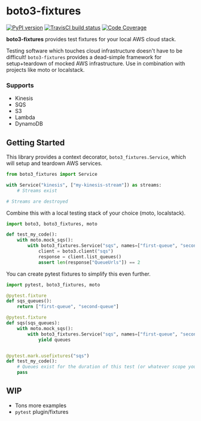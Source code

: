 # boto3-fixtures
[![PyPI version](https://img.shields.io/pypi/v/boto3-fixtures.svg)](https://pypi.org/project/boto3-fixtures/) [![TravisCI build status](https://travis-ci.com/alphachai/boto3-fixtures.svg?branch=master)](https://travis-ci.com/github/alphachai/boto3-fixtures) [![Code Coverage](https://img.shields.io/codecov/c/github/alphachai/boto3-fixtures.svg)](https://codecov.io/gh/alphachai/boto3-fixtures)

**boto3-fixtures** provides test fixtures for your local AWS cloud stack.

Testing software which touches cloud infrastructure doesn't have to be difficult! `boto3-fixtures` provides a dead-simple framework for setup+teardown of mocked AWS infrastructure. Use in combination with projects like moto or localstack.

### Supports
* Kinesis
* SQS
* S3
* Lambda
* DynamoDB


## Getting Started

This library provides a context decorator, `boto3_fixtures.Service`, which will setup and teardown AWS services.

```python
from boto3_fixtures import Service

with Service("kinesis", ["my-kinesis-stream"]) as streams:
    # Streams exist

# Streams are destroyed
```

Combine this with a local testing stack of your choice (moto, localstack).

```python
import boto3, boto3_fixtures, moto

def test_my_code():
    with moto.mock_sqs():
        with boto3_fixtures.Service("sqs", names=["first-queue", "second-queue"]) as queues:
            client = boto3.client("sqs")
            response = client.list_queues()
            assert len(response["QueueUrls"]) == 2
```

You can create pytest fixtures to simplify this even further.

```python
import pytest, boto3_fixtures, moto

@pytest.fixture
def sqs_queues():
    return ["first-queue", "second-queue"]

@pytest.fixture
def sqs(sqs_queues):
    with moto.mock_sqs():
        with boto3_fixtures.Service("sqs", names=["first-queue", "second-queue"]) as queues:
            yield queues


@pytest.mark.usefixtures("sqs")
def test_my_code():
    # Queues exist for the duration of this test (or whatever scope you set on the fixture)
    pass
```


## WIP
* Tons more examples
* `pytest` plugin/fixtures
